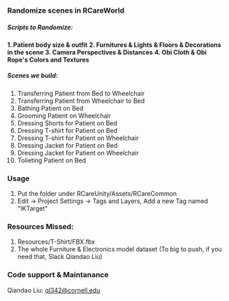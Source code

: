 ### Randomize scenes in RCareWorld
##### Scripts to Randomize:
**1. Patient body size & outfit**
**2. Furnitures & Lights & Floors & Decorations in the scene**
**3. Camera Perspectives & Distances**
**4. Obi Cloth & Obi Rope's Colors and Textures**

##### Scenes we build:
1. Transferring Patient from Bed to Wheelchair
2. Transferring Patient from Wheelchair to Bed
3. Bathing Patient on Bed
4. Grooming Patient on Wheelchair
5. Dressing Shorts for Patient on Bed
6. Dressing T-shirt for Patient on Bed
7. Dressing T-shirt for Patient on Wheelchair
8. Dressing Jacket for Patient on Bed
9. Dressing Jacket for Patient on Wheelchair
10. Tolieting Patient on Bed

### Usage
1. Put the folder under RCareUnity/Assets/RCareCommon
2. Edit → Project Settings → Tags and Layers, Add a new Tag named "IKTarget"

### Resources Missed: 
1. Resources/T-Shirt/FBX.fbx
2. The whole Furniture & Electronics model dataset
(To big to push, if you need that, Slack Qiandao Liu)

### Code support & Maintanance
Qiandao Liu: ql342@cornell.edu
